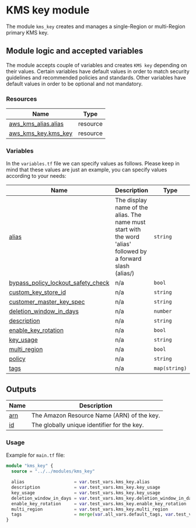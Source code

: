 # KMS key module

The module `kms_key` creates and manages a single-Region or multi-Region primary KMS key.

## Module logic and accepted variables

The module accepts couple of variables and creates `KMS key` depending on their values. Certain variables have default values in order to match security guidelines and recommended policies and standards. Other variables have default values in order to be optional and not mandatory.

### Resources

| Name | Type |
|------|------|
| [aws_kms_alias.alias](https://registry.terraform.io/providers/hashicorp/aws/latest/docs/resources/kms_alias) | resource |
| [aws_kms_key.kms_key](https://registry.terraform.io/providers/hashicorp/aws/latest/docs/resources/kms_key) | resource |

### Variables

In the `variables.tf` file we can specify values as follows. Please keep in mind that these values are just an example, you can specify values according to your needs:

| Name | Description | Type | Default | Required |
|------|-------------|------|---------|:--------:|
| <a name="input_alias"></a> [alias](#input\_alias) | The display name of the alias. The name must start with the word 'alias' followed by a forward slash (alias/) | `string` | n/a | yes |
| <a name="input_bypass_policy_lockout_safety_check"></a> [bypass\_policy\_lockout\_safety\_check](#input\_bypass\_policy\_lockout\_safety\_check) | n/a | `bool` | `null` | no |
| <a name="input_custom_key_store_id"></a> [custom\_key\_store\_id](#input\_custom\_key\_store\_id) | n/a | `string` | `null` | no |
| <a name="input_customer_master_key_spec"></a> [customer\_master\_key\_spec](#input\_customer\_master\_key\_spec) | n/a | `string` | `null` | no |
| <a name="input_deletion_window_in_days"></a> [deletion\_window\_in\_days](#input\_deletion\_window\_in\_days) | n/a | `number` | `null` | no |
| <a name="input_description"></a> [description](#input\_description) | n/a | `string` | `null` | no |
| <a name="input_enable_key_rotation"></a> [enable\_key\_rotation](#input\_enable\_key\_rotation) | n/a | `bool` | `null` | no |
| <a name="input_key_usage"></a> [key\_usage](#input\_key\_usage) | n/a | `string` | `null` | no |
| <a name="input_multi_region"></a> [multi\_region](#input\_multi\_region) | n/a | `bool` | `null` | no |
| <a name="input_policy"></a> [policy](#input\_policy) | n/a | `string` | `null` | no |
| <a name="input_tags"></a> [tags](#input\_tags) | n/a | `map(string)` | n/a | yes |

## Outputs

| Name | Description |
|------|-------------|
| <a name="output_arn"></a> [arn](#output\_arn) | The Amazon Resource Name (ARN) of the key. |
| <a name="output_id"></a> [id](#output\_id) | The globally unique identifier for the key. |

### Usage

Example for `main.tf` file:

```terraform
module "kms_key" {
  source = "../../modules/kms_key"

  alias                   = var.test_vars.kms_key.alias
  description             = var.test_vars.kms_key.key_usage
  key_usage               = var.test_vars.kms_key.key_usage
  deletion_window_in_days = var.test_vars.kms_key.deletion_window_in_days
  enable_key_rotation     = var.test_vars.kms_key.enable_key_rotation
  multi_region            = var.test_vars.kms_key.multi_region
  tags                    = merge(var.all_vars.default_tags, var.test_vars.tags, var.test_vars.kms_key.tags)
}
```
